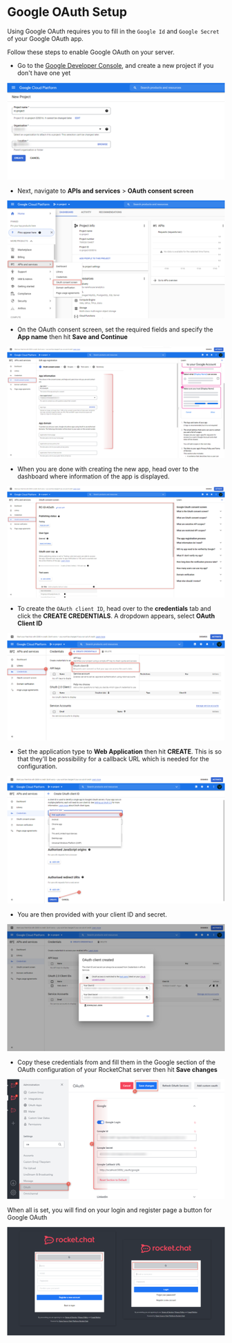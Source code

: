 # Google OAuth Setup

Using Google OAuth requires you to fill in the `Google Id` and `Google Secret` of your Google OAuth app.

Follow these steps to enable Google OAuth on your server.&#x20;

* Go to the [Google Developer Console](https://console.developers.google.com), and create a new project if you don't have one yet

![](<../../../../.gitbook/assets/image (657) (1) (1) (1) (1).png>)

* Next, navigate to **APIs and services** > **OAuth consent screen**

![](<../../../../.gitbook/assets/image (691) (1) (1).png>)

* On the OAuth consent screen, set the required fields and specify the **App name** then hit **Save and Continue**

![](<../../../../.gitbook/assets/image (640) (1) (1).png>)

* When you are done with creating the new app, head over to the dashboard where information of the app is displayed.

![](<../../../../.gitbook/assets/image (651) (1).png>)

* To create the `OAuth client ID`, head over to the **credentials** tab and click the **CREATE CREDENTIALS**. A dropdown appears, select **OAuth Client ID**

![](<../../../../.gitbook/assets/image (652) (1) (1) (1).png>)

* Set the application type to **Web Application** then hit **CREATE**. This is so that they'll be possibility for a callback URL which is needed for the configuration.

![](<../../../../.gitbook/assets/image (650) (1) (1).png>)

* You are then provided with your client ID and secret.

![](<../../../../.gitbook/assets/image (642) (1) (1).png>)

* Copy these credentials from and fill them in the Google section of the OAuth configuration of your RocketChat server then hit **Save changes**

![](<../../../../.gitbook/assets/image (666) (1) (1).png>)

When all is set, you will find on your login and register page a button for Google OAuth

![](<../../../../.gitbook/assets/image (680) (1) (1).png>)
